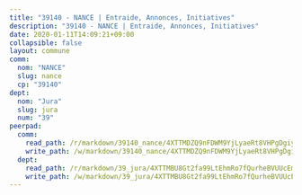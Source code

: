 ```yaml
---
title: "39140 - NANCE | Entraide, Annonces, Initiatives"
description: "39140 - NANCE | Entraide, Annonces, Initiatives"
date: 2020-01-11T14:09:21+09:00
collapsible: false
layout: commune
comm:
  nom: "NANCE"
  slug: nance
  cp: "39140"
dept:
  nom: "Jura"
  slug: jura
  num: "39"
peerpad:
  comm:
    read_path: /r/markdown/39140_nance/4XTTMDZQ9nFDWM9YjLyaeRt8VHPgDgiyAQE5ZGwNFWUyGFH4F
    write_path: /w/markdown/39140_nance/4XTTMDZQ9nFDWM9YjLyaeRt8VHPgDgiyAQE5ZGwNFWUyGFH4F-K3TgUNgXfDcxWmwRv3m9DTmQFaHpkPDsgoWGgnZf6gvnLJTfUUv58Yo4uV4iV1Nv6cXBdPXx3Z1du8TLeiMJxGY2bmkRf5D56GMUhrhoyGEs7jv6hd44xtVZ8LNdyHF7dbNC3GjV
  dept:
    read_path: /r/markdown/39_jura/4XTTMBU8Gt2fa99LtEhmRo7fQurheBVUUcEmcUcrj82YN8mg7
    write_path: /w/markdown/39_jura/4XTTMBU8Gt2fa99LtEhmRo7fQurheBVUUcEmcUcrj82YN8mg7-K3TgTcNZmu4vnNMaCfgcL8UVTLrMMzc995tkrcbQnJrz2QJUTFFzY77q7ECMK21XeFnonjpMWqFzgVngXjdq8HzYe3HRbuYXbvX8ofWBv48UvWuvbrbp8aQGQQcfezWASxj7orH1
---
```


